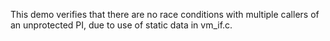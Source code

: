 This demo verifies that there are no race conditions with multiple callers of an unprotected PI, due to use of static data in vm_if.c.
